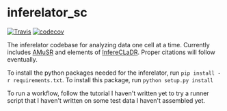 # inferelator_sc

[![Travis](https://travis-ci.org/flatironinstitute/inferelator_sc.svg?branch=master)](https://travis-ci.org/flatironinstitute/inferelator_sc)
[![codecov](https://codecov.io/gh/asistradition/inferelator_ng/branch/master/graph/badge.svg)](https://codecov.io/gh/asistradition/inferelator_ng)

The inferelator codebase for analyzing data one cell at a time. Currently includes [AMuSR](https://github.com/simonsfoundation/multitask_inferelator/tree/AMuSR/inferelator_ng) and elements of [InfereCLaDR](https://github.com/simonsfoundation/inferelator_ng/tree/InfereCLaDR). Proper citations will follow eventually.

To install the python packages needed for the inferelator, run `pip install -r requirements.txt`. To install this package, run `python setup.py install`

To run a workflow, follow the tutorial I haven't written yet to try a runner script that I haven't written on some test data I haven't assembled yet.
